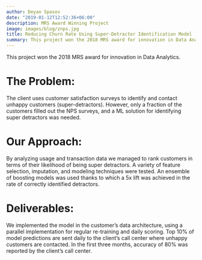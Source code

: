 ```yaml
---
author: Deyan Spasov
date: "2019-01-12T12:52:36+06:00"
description: MRS Award Winning Project
image: images/blog/znps.jpg
title: Reducing Churn Rate Using Super-Detractor Identification Model
summary: This project won the 2018 MRS award for innovation in Data Analytics. The client uses customer satisfaction surveys to identify and contact unhappy customers ...
---
```


This project won the 2018 MRS award for innovation in Data Analytics.

# The Problem:

The client uses customer satisfaction surveys to identify and contact unhappy customers (super-detractors). However, only a fraction of the customers filled out the NPS surveys, and a ML solution for identifying super detractors was needed.

# Our Approach:
 
By analyzing usage and transaction data we managed to rank customers in terms of their likelihood of being super detractors. A variety of feature selection, imputation, and modeling techniques were tested. An ensemble of boosting models was used thanks to which a 5x lift was achieved in the rate of correctly identified detractors.

# Deliverables:

We implemented the model in the customer’s data architecture, using a parallel implementation for regular re-training and daily scoring. Top 10% of model predictions are sent daily to the client’s call centеr where unhappy customers are contacted. In the first three months, accuracy of 80% was reported by the client’s call center.

